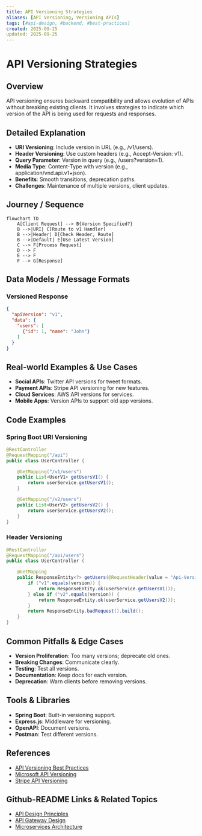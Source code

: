 ```yaml
---
title: API Versioning Strategies
aliases: [API Versioning, Versioning APIs]
tags: [#api-design, #backend, #best-practices]
created: 2025-09-25
updated: 2025-09-25
---
```


# API Versioning Strategies

## Overview

API versioning ensures backward compatibility and allows evolution of APIs without breaking existing clients. It involves strategies to indicate which version of the API is being used for requests and responses.

## Detailed Explanation

- **URI Versioning**: Include version in URL (e.g., /v1/users).
- **Header Versioning**: Use custom headers (e.g., Accept-Version: v1).
- **Query Parameter**: Version in query (e.g., /users?version=1).
- **Media Type**: Content-Type with version (e.g., application/vnd.api.v1+json).
- **Benefits**: Smooth transitions, deprecation paths.
- **Challenges**: Maintenance of multiple versions, client updates.

## Journey / Sequence

```mermaid
flowchart TD
    A[Client Request] --> B{Version Specified?}
    B -->|URI| C[Route to v1 Handler]
    B -->|Header| D[Check Header, Route]
    B -->|Default| E[Use Latest Version]
    C --> F[Process Request]
    D --> F
    E --> F
    F --> G[Response]
```

## Data Models / Message Formats

### Versioned Response
```json
{
  "apiVersion": "v1",
  "data": {
    "users": [
      {"id": 1, "name": "John"}
    ]
  }
}
```

## Real-world Examples & Use Cases

- **Social APIs**: Twitter API versions for tweet formats.
- **Payment APIs**: Stripe API versioning for new features.
- **Cloud Services**: AWS API versions for services.
- **Mobile Apps**: Version APIs to support old app versions.

## Code Examples

### Spring Boot URI Versioning

```java
@RestController
@RequestMapping("/api")
public class UserController {

    @GetMapping("/v1/users")
    public List<UserV1> getUsersV1() {
        return userService.getUsersV1();
    }

    @GetMapping("/v2/users")
    public List<UserV2> getUsersV2() {
        return userService.getUsersV2();
    }
}
```

### Header Versioning

```java
@RestController
@RequestMapping("/api/users")
public class UserController {

    @GetMapping
    public ResponseEntity<?> getUsers(@RequestHeader(value = "Api-Version", defaultValue = "v1") String version) {
        if ("v1".equals(version)) {
            return ResponseEntity.ok(userService.getUsersV1());
        } else if ("v2".equals(version)) {
            return ResponseEntity.ok(userService.getUsersV2());
        }
        return ResponseEntity.badRequest().build();
    }
}
```

## Common Pitfalls & Edge Cases

- **Version Proliferation**: Too many versions; deprecate old ones.
- **Breaking Changes**: Communicate clearly.
- **Testing**: Test all versions.
- **Documentation**: Keep docs for each version.
- **Deprecation**: Warn clients before removing versions.

## Tools & Libraries

- **Spring Boot**: Built-in versioning support.
- **Express.js**: Middleware for versioning.
- **OpenAPI**: Document versions.
- **Postman**: Test different versions.

## References

- [API Versioning Best Practices](https://restfulapi.net/versioning/)
- [Microsoft API Versioning](https://docs.microsoft.com/en-us/azure/architecture/best-practices/api-design)
- [Stripe API Versioning](https://stripe.com/docs/api/versioning)

## Github-README Links & Related Topics

- [API Design Principles](../api-design-principles/README.md)
- [API Gateway Design](../api-gateway-design/README.md)
- [Microservices Architecture](../microservices-architecture/README.md)